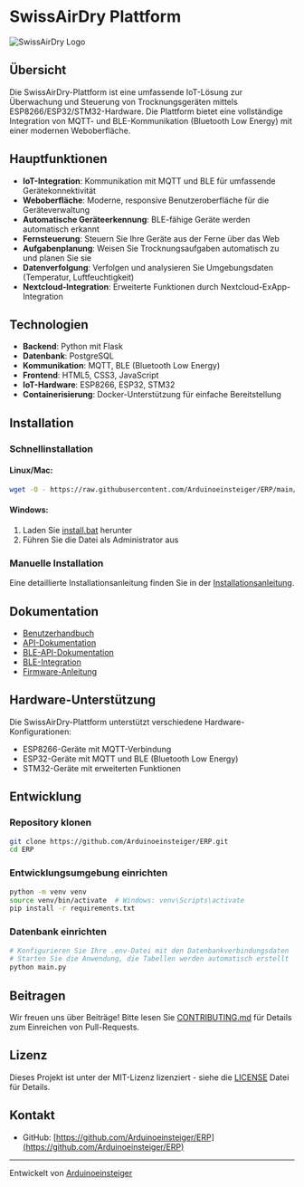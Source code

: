 # SwissAirDry Plattform

![SwissAirDry Logo](static/img/logo.png)

## Übersicht

Die SwissAirDry-Plattform ist eine umfassende IoT-Lösung zur Überwachung und Steuerung von Trocknungsgeräten mittels ESP8266/ESP32/STM32-Hardware. Die Plattform bietet eine vollständige Integration von MQTT- und BLE-Kommunikation (Bluetooth Low Energy) mit einer modernen Weboberfläche.

## Hauptfunktionen

- **IoT-Integration**: Kommunikation mit MQTT und BLE für umfassende Gerätekonnektivität
- **Weboberfläche**: Moderne, responsive Benutzeroberfläche für die Geräteverwaltung
- **Automatische Geräteerkennung**: BLE-fähige Geräte werden automatisch erkannt
- **Fernsteuerung**: Steuern Sie Ihre Geräte aus der Ferne über das Web
- **Aufgabenplanung**: Weisen Sie Trocknungsaufgaben automatisch zu und planen Sie sie
- **Datenverfolgung**: Verfolgen und analysieren Sie Umgebungsdaten (Temperatur, Luftfeuchtigkeit)
- **Nextcloud-Integration**: Erweiterte Funktionen durch Nextcloud-ExApp-Integration

## Technologien

- **Backend**: Python mit Flask
- **Datenbank**: PostgreSQL
- **Kommunikation**: MQTT, BLE (Bluetooth Low Energy)
- **Frontend**: HTML5, CSS3, JavaScript
- **IoT-Hardware**: ESP8266, ESP32, STM32
- **Containerisierung**: Docker-Unterstützung für einfache Bereitstellung

## Installation

### Schnellinstallation

#### Linux/Mac:
```bash
wget -O - https://raw.githubusercontent.com/Arduinoeinsteiger/ERP/main/install.sh | sudo bash
```

#### Windows:
1. Laden Sie [install.bat](https://raw.githubusercontent.com/Arduinoeinsteiger/ERP/main/install.bat) herunter
2. Führen Sie die Datei als Administrator aus

### Manuelle Installation

Eine detaillierte Installationsanleitung finden Sie in der [Installationsanleitung](docs/installation.md).

## Dokumentation

- [Benutzerhandbuch](docs/user_guide.md)
- [API-Dokumentation](docs/api.md)
- [BLE-API-Dokumentation](docs/ble_api.md)
- [BLE-Integration](docs/ble_integration.md)
- [Firmware-Anleitung](docs/firmware.md)

## Hardware-Unterstützung

Die SwissAirDry-Plattform unterstützt verschiedene Hardware-Konfigurationen:

- ESP8266-Geräte mit MQTT-Verbindung
- ESP32-Geräte mit MQTT und BLE (Bluetooth Low Energy)
- STM32-Geräte mit erweiterten Funktionen

## Entwicklung

### Repository klonen

```bash
git clone https://github.com/Arduinoeinsteiger/ERP.git
cd ERP
```

### Entwicklungsumgebung einrichten

```bash
python -m venv venv
source venv/bin/activate  # Windows: venv\Scripts\activate
pip install -r requirements.txt
```

### Datenbank einrichten

```bash
# Konfigurieren Sie Ihre .env-Datei mit den Datenbankverbindungsdaten
# Starten Sie die Anwendung, die Tabellen werden automatisch erstellt
python main.py
```

## Beitragen

Wir freuen uns über Beiträge! Bitte lesen Sie [CONTRIBUTING.md](CONTRIBUTING.md) für Details zum Einreichen von Pull-Requests.

## Lizenz

Dieses Projekt ist unter der MIT-Lizenz lizenziert - siehe die [LICENSE](LICENSE) Datei für Details.

## Kontakt

- GitHub: [https://github.com/Arduinoeinsteiger/ERP](https://github.com/Arduinoeinsteiger/ERP)

---

Entwickelt von [Arduinoeinsteiger](https://github.com/Arduinoeinsteiger)
